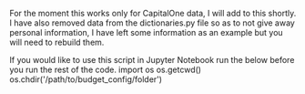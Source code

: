 For the moment this works only for CapitalOne data, I will add to this shortly. I have also removed data from the dictionaries.py file so as to not give away personal information, I have left some information as an example but you will need to rebuild them.

If you would like to use this script in Jupyter Notebook run the below before you run the rest of the code.
  import os
  os.getcwd()
  os.chdir('/path/to/budget_config/folder')
